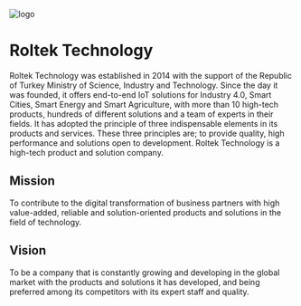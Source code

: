 ![logo](/images/logo.png)

# Roltek Technology

Roltek Technology was established in 2014 with the support of the Republic of Turkey Ministry of Science, Industry and Technology. Since the day it was founded, it offers end-to-end IoT solutions for Industry 4.0, Smart Cities, Smart Energy and Smart Agriculture, with more than 10 high-tech products, hundreds of different solutions and a team of experts in their fields. It has adopted the principle of three indispensable elements in its products and services. These three principles are; to provide quality, high performance and solutions open to development. Roltek Technology is a high-tech product and solution company.


## Mission

To contribute to the digital transformation of business partners with high value-added, reliable and solution-oriented products and solutions in the field of technology.

## Vision

To be a company that is constantly growing and developing in the global market with the products and solutions it has developed, and being preferred among its competitors with its expert staff and quality.



